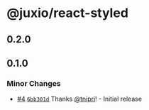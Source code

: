 # @juxio/react-styled

## 0.2.0

## 0.1.0

### Minor Changes

- [#4](https://github.com/Drimz-io/toolkit/pull/4) [`6bb301d`](https://github.com/Drimz-io/toolkit/commit/6bb301d5cda99e6786056b70bc36ba4f813b9ee6) Thanks [@tnipri](https://github.com/tnipri)! - Initial release
